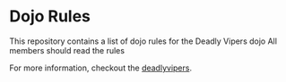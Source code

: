 Dojo Rules
==========

This repository contains a list of dojo rules for the Deadly Vipers dojo
All members should read the rules

For more information, checkout the [deadlyvipers](https://github.com/deadlyvipers).

